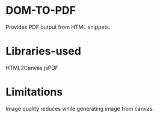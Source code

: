 # DOM-TO-PDF
Provides PDF output from HTML snippets.

# Libraries-used
HTML2Canvas
jsPDF

# Limitations
Image quality reduces while generating image from canvas.
